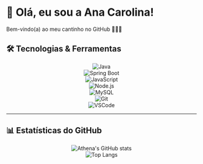 # 🌟 Olá, eu sou a Ana Carolina!  

Bem-vindo(a) ao meu cantinho no GitHub 👩‍💻✨  

## 🛠️ Tecnologias & Ferramentas  
<div align="center">

![Java](https://img.shields.io/badge/Java-ED8B00?style=for-the-badge&logo=openjdk&logoColor=white)  
![Spring Boot](https://img.shields.io/badge/SpringBoot-6DB33F?style=for-the-badge&logo=springboot&logoColor=white)  
![JavaScript](https://img.shields.io/badge/JavaScript-F7DF1E?style=for-the-badge&logo=javascript&logoColor=black)  
![Node.js](https://img.shields.io/badge/Node.js-43853D?style=for-the-badge&logo=node.js&logoColor=white)  
![MySQL](https://img.shields.io/badge/MySQL-005C84?style=for-the-badge&logo=mysql&logoColor=white)  
![Git](https://img.shields.io/badge/Git-F05032?style=for-the-badge&logo=git&logoColor=white)  
![VSCode](https://img.shields.io/badge/VSCode-0078d7?style=for-the-badge&logo=visual%20studio%20code&logoColor=white)  

</div>

---

## 📊 Estatísticas do GitHub  
<div align="center">

![Athena's GitHub stats](https://github-readme-stats.vercel.app/api?username=acp-athena&show_icons=true&theme=radical)  
![Top Langs](https://github-readme-stats.vercel.app/api/top-langs/?username=acp-athena&layout=compact&theme=radical)  

</div>

